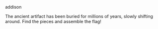 addison

The ancient artifact has been buried for millions of years, slowly shifting around. Find the pieces and assemble the flag!

